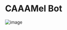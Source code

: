# CAAAMel Bot
![image](https://github.com/mona1afshar/utraHacks/assets/78571786/9b5cce77-9570-48b9-9ef6-70285203d94f)

